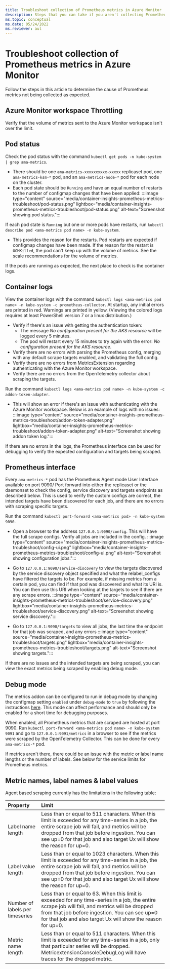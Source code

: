 ```yaml
---
title: Troubleshoot collection of Prometheus metrics in Azure Monitor
description: Steps that you can take if you aren't collecting Prometheus metrics as expected.
ms.topic: conceptual
ms.date: 05/24/2022
ms.reviewer: aul
---
```


# Troubleshoot collection of Prometheus metrics in Azure Monitor

Follow the steps in this article to determine the cause of Prometheus metrics not being collected as expected.

## Azure Monitor workspace Throttling

Verify that the volume of metrics sent to the Azure Monitor workspace isn't over the limit.

## Pod status

Check the pod status with the command `kubectl get pods -n kube-system | grep ama-metrics`.

- There should be one `ama-metrics-xxxxxxxxxx-xxxxx` replicaset pod, one `ama-metrics-ksm-*` pod, and an `ama-metrics-node-*` pod for each node on the cluster.
- Each pod state should be `Running` and have an equal number of restarts to the number of configmap changes that have been applied:
:::image type="content" source="media/container-insights-prometheus-metrics-troubleshoot/pod-status.png" lightbox="media/container-insights-prometheus-metrics-troubleshoot/pod-status.png" alt-text="Screenshot showing pod status.":::

If each pod state is `Running` but one or more pods have restarts, run `kubectl describe pod <ama-metrics pod name> -n kube-system`.

- This provides the reason for the restarts. Pod restarts are expected if configmap changes have been made. If the reason for the restart is `OOMKilled`, the pod can't keep up with the volume of metrics. See the scale recommendations for the volume of metrics.

If the pods are running as expected, the next place to check is the container logs.

## Container logs
View the container logs with the command `kubectl logs <ama-metrics pod name> -n kube-system -c prometheus-collector`. At startup, any initial errors are printed in red. Warnings are printed in yellow. (Viewing the colored logs requires at least PowerShell version 7 or a linux distribution.)
- Verify if there's an issue with getting the authentication token:
    - The message *No configuration present for the AKS resource* will be logged every 5 minutes. 
    * The pod will restart every 15 minutes to try again with the error: *No configuration present for the AKS resource*.
- Verify there are no errors with parsing the Prometheus config, merging with any default scrape targets enabled, and validating the full config.
- Verify there are no errors from MetricsExtension regarding authenticating with the Azure Monitor workspace.
- Verify there are no errors from the OpenTelemetry collector about scraping the targets.

Run the command `kubectl logs <ama-metrics pod name> -n kube-system -c addon-token-adapter`.
- This will show an error if there's an issue with authenticating with the Azure Monitor workspace. Below is an example of logs with no issues:
:::image type="content" source="media/container-insights-prometheus-metrics-troubleshoot/addon-token-adapter.png" lightbox="media/container-insights-prometheus-metrics-troubleshoot/addon-token-adapter.png" alt-text="Screenshot showing addon token log.":::

If there are no errors in the logs, the Prometheus interface can be used for debugging to verify the expected configuration and targets being scraped.

## Prometheus interface

Every `ama-metrics-*` pod has the Prometheus Agent mode User Interface available on port 9090/ Port forward into either the replicaset or the daemonset to check the config, service discovery and targets endpoints as described below. This is used to verify the custom configs are correct, the intended targets have been discovered for each job, and there are no errors with scraping specific targets.

Run the command `kubectl port-forward <ama-metrics pod> -n kube-system 9090`.

- Open a browser to the address `127.0.0.1:9090/config`. This will have the full scrape configs. Verify all jobs are included in the config.
:::image type="content" source="media/container-insights-prometheus-metrics-troubleshoot/config-ui.png" lightbox="media/container-insights-prometheus-metrics-troubleshoot/config-ui.png" alt-text="Screenshot showing configuration jobs.":::


- Go to `127.0.0.1:9090/service-discovery` to view the targets discovered by the service discovery object specified and what the relabel_configs have filtered the targets to be. For example, if missing metrics from a certain pod, you can find if that pod was discovered and what its URI is. You can then use this URI when looking at the targets to see if there are any scrape errors. 
:::image type="content" source="media/container-insights-prometheus-metrics-troubleshoot/service-discovery.png" lightbox="media/container-insights-prometheus-metrics-troubleshoot/service-discovery.png" alt-text="Screenshot showing service discovery.":::


- Go to `127.0.0.1:9090/targets` to view all jobs, the last time the endpoint for that job was scraped, and any errors 
:::image type="content" source="media/container-insights-prometheus-metrics-troubleshoot/targets.png" lightbox="media/container-insights-prometheus-metrics-troubleshoot/targets.png" alt-text="Screenshot showing targets.":::

If there are no issues and the intended targets are being scraped, you can view the exact metrics being scraped by enabling debug mode.

## Debug mode
The metrics addon can be configured to run in debug mode by changing the configmap setting `enabled` under `debug-mode` to `true` by following the instructions [here](container-insights-prometheus-scrape-configuration.md#debug-mode). This mode can affect performance and should only be enabled for a short time for debugging purposes.

When enabled, all Prometheus metrics that are scraped are hosted at port 9090. Run `kubectl port-forward <ama-metrics pod name> -n kube-system 9091` and go to `127.0.0.1:9091/metrics` in a browser to see if the metrics were scraped by the OpenTelemetry Collector. This can be done for every `ama-metrics-*` pod.

If metrics aren't there, there could be an issue with the metric or label name lengths or the number of labels. See below for the service limits for Prometheus metrics.

## Metric names, label names & label values

Agent based scraping currently has the limitations in the following table:

| Property | Limit |
|:---|:---|
| Label name length | Less than or equal to 511 characters. When this limit is exceeded for any time-series in a job, the entire scrape job will fail, and metrics will be dropped from that job before ingestion. You can see up=0 for that job and also target Ux will show the reason for up=0. |
| Label value length | Less than or equal to 1023 characters. When this limit is exceeded for any time-series in a job, the entire scrape job will fail, and metrics will be dropped from that job before ingestion. You can see up=0 for that job and also target Ux will show the reason for up=0. |
| Number of labels per timeseries | Less than or equal to 63. When this limit is exceeded for any time-series in a job, the entire scrape job will fail, and metrics will be dropped from that job before ingestion. You can see up=0 for that job and also target Ux will show the reason for up=0. |
| Metric name length | Less than or equal to 511 characters. When this limit is exceeded for any time-series in a job, only that particular series will be dropped. MetricextensionConsoleDebugLog will have traces for the dropped metric. |
